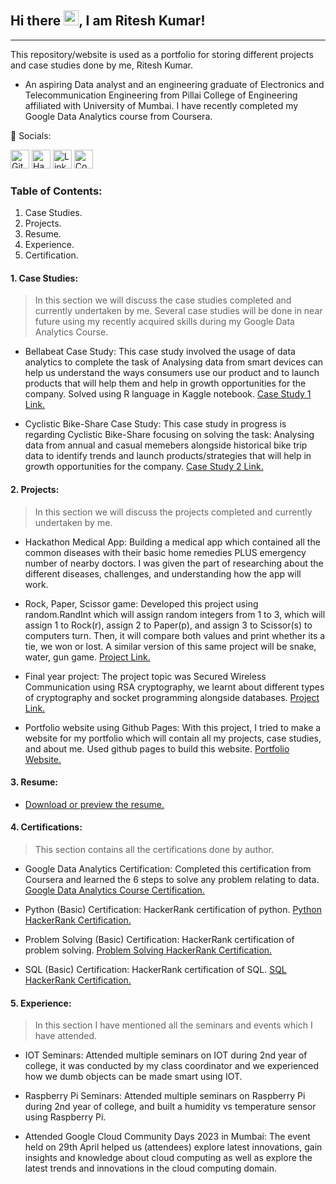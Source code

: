 ## Hi there <img src="https://raw.githubusercontent.com/MartinHeinz/MartinHeinz/master/wave.gif" width="24px">, I am Ritesh Kumar!
---
This repository/website is used as a portfolio for storing different projects and case studies done by me, Ritesh Kumar.
* An aspiring Data analyst and an engineering graduate of Electronics and Telecommunication Engineering from Pillai College of Engineering affiliated with University of Mumbai.
I have recently completed my Google Data Analytics course from Coursera.


🎴 Socials:

<img src="https://cdn.worldvectorlogo.com/logos/github-icon-1.svg" alt="Github" width="30" height="30" /> <img src="https://cdn.worldvectorlogo.com/logos/hackerrank.svg" alt="HackerRank" width="30" height="30" /> <img src="https://cdn.worldvectorlogo.com/logos/linkedin-icon-2.svg" alt="LinkedIn" width="30" height="30" /> <img src="https://cdn.worldvectorlogo.com/logos/coursera.svg" alt="Coursera" width="30" height="30" /> 

### Table of Contents:
1. Case Studies.
2. Projects.
3. Resume.
4. Experience.
5. Certification.

#### 1. Case Studies:
 > In this section we will discuss the case studies completed and currently undertaken by me. Several case studies will be done in near future using my recently acquired skills during my Google Data Analytics Course.

* Bellabeat Case Study: This case study involved the usage of data analytics to complete the task of Analysing data from smart devices can help us understand the ways consumers use our product and to launch products that will help them and help in growth opportunities for the company. Solved using R language in Kaggle notebook.
[Case Study 1 Link.](https://www.kaggle.com/code/eta43riteshkumar/bellabeat-case-study-2-gdac)

* Cyclistic Bike-Share Case Study: This case study in progress is regarding Cyclistic Bike-Share focusing on solving the task: Analysing data from annual and casual memebers alongside historical bike trip data to identify trends and launch products/strategies that will help in growth opportunities for the company.
[Case Study 2 Link.]()


#### 2. Projects:
 > In this section we will discuss the projects completed and currently undertaken by me.

* Hackathon Medical App: Building a medical app which contained all the common diseases with their basic home remedies PLUS emergency number of nearby doctors. I was given the part of researching about the different diseases, challenges, and understanding how the app will work.

* Rock, Paper, Scissor game: Developed this project using random.RandInt which will assign random integers from 1 to 3, which will assign 1 to Rock(r), assign 2 to Paper(p), and assign 3 to Scissor(s) to computers turn. Then, it will compare both values and print whether its a tie, we won or lost. A similar version of this same project will be snake, water, gun game.
[Project Link.](https://github.com/Ritesh-zt0/riteshkumar.github.io/blob/main/rock%2Cpaper%2Cscissor%20game.py)

* Final year project: The project topic was Secured Wireless Communication using RSA cryptography, we learnt about different types of cryptography and socket programming alongside databases.
[Project Link.](https://github.com/Ritesh-zt0/riteshkumar.github.io/blob/main/Final%20BE%20Blackbook.pdf)

* Portfolio website using Github Pages: With this project, I tried to make a website for my portfolio which will contain all my projects, case studies, and about me. Used github pages to build this website.
[Portfolio Website.](https://ritesh-zt0.github.io/riteshkumar.github_portfolio.io/)

#### 3. Resume:
* [Download or preview the resume.](https://github.com/Ritesh-zt0/riteshkumar.github.io/blob/main/Ritesh_Resume_2023.pdf)

#### 4. Certifications:
 > This section contains all the certifications done by author.

* Google Data Analytics Certification: Completed this certification from Coursera and learned the 6 steps to solve any problem relating to data.
[Google Data Analytics Course Certification.](https://www.coursera.org/account/accomplishments/specialization/certificate/E9D5PH3AFTQU)

* Python (Basic) Certification: HackerRank certification of python.
[Python HackerRank Certification.](https://www.hackerrank.com/certificates/7f1ce0ec6aba)

* Problem Solving (Basic) Certification: HackerRank certification of problem solving.
[Problem Solving HackerRank Certification.](https://www.hackerrank.com/certificates/2c358870b981)

* SQL (Basic) Certification: HackerRank certification of SQL.
[SQL HackerRank Certification.](https://www.hackerrank.com/certificates/5d33b416e53f)

#### 5. Experience:
 > In this section I have mentioned all the seminars and events which I have attended.

* IOT Seminars: Attended multiple seminars on IOT during 2nd year of college, it was conducted by my class coordinator and we experienced how we dumb objects can be made smart using IOT.

* Raspberry Pi Seminars: Attended multiple seminars on Raspberry Pi during 2nd year of college, and built a humidity vs temperature sensor using Raspberry Pi.

* Attended Google Cloud Community Days 2023 in Mumbai: The event held on 29th April helped us (attendees) explore latest innovations, gain insights and knowledge about cloud computing as well as explore the latest trends and innovations in the cloud computing domain.
